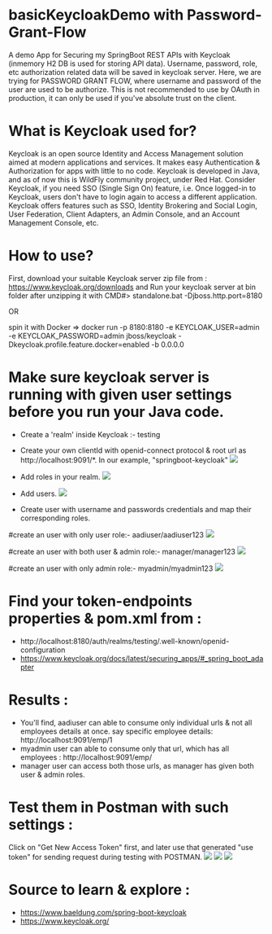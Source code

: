 # basicKeycloakDemo with Password-Grant-Flow
A demo App for Securing my SpringBoot REST APIs with Keycloak (inmemory H2 DB is used for storing API data).
Username, password, role, etc authorization related data will be saved in keycloak server. 
Here, we are trying for PASSWORD GRANT FLOW, where username and password of the user are used to be authorize.
This is not recommended to use by OAuth in production, it can only be used if you've absolute trust on the client.

# What is Keycloak used for?
Keycloak is an open source Identity and Access Management solution aimed at modern applications and services. It makes easy Authentication & Authorization 
for apps with little to no code. Keycloak is developed in Java, and as of now this is WildFly community project, under Red Hat. Consider Keycloak, if you 
need SSO (Single Sign On) feature, i.e. Once logged-in to Keycloak, users don't have to login again to access a different application. Keycloak offers 
features such as SSO, Identity Brokering and Social Login, User Federation, Client Adapters, an Admin Console, and an Account Management Console, etc. 

# How to use?
First, download your suitable Keycloak server zip file from : https://www.keycloak.org/downloads
and Run your keycloak server at bin folder after unzipping it with CMD#> standalone.bat -Djboss.http.port=8180

OR

spin it with Docker => docker run -p 8180:8180 -e KEYCLOAK_USER=admin -e KEYCLOAK_PASSWORD=admin jboss/keycloak -Dkeycloak.profile.feature.docker=enabled -b 0.0.0.0

# Make sure keycloak server is running with given user settings before you run your Java code.
 
- Create a 'realm' inside Keycloak :- testing

- Create your own clientId with openid-connect protocol & root url as http://localhost:9091/*. In our example, "springboot-keycloak"
![](https://github.com/AadityaUoHyd/basicKeycloakDemo/blob/master/clientId.JPG)


- Add roles in your realm.
![](https://github.com/AadityaUoHyd/basicKeycloakDemo/blob/master/roles.JPG)

- Add users.
![](https://github.com/AadityaUoHyd/basicKeycloakDemo/blob/master/adduser.JPG)

- Create user with username and passwords credentials and map their corresponding roles. 

#create an user with only user role:- aadiuser/aadiuser123
![](https://github.com/AadityaUoHyd/basicKeycloakDemo/blob/master/aadiuser.JPG)

#create an user with both user & admin role:- manager/manager123
![](https://github.com/AadityaUoHyd/basicKeycloakDemo/blob/master/manager.JPG)

#create an user with only admin role:- myadmin/myadmin123
![](https://github.com/AadityaUoHyd/basicKeycloakDemo/blob/master/myadmin.JPG)

# Find your token-endpoints properties & pom.xml from : 
- http://localhost:8180/auth/realms/testing/.well-known/openid-configuration
- https://www.keycloak.org/docs/latest/securing_apps/#_spring_boot_adapter

# Results :
- You'll find, aadiuser can able to consume only individual urls & not all employees details at once. say specific employee details: http://localhost:9091/emp/1
- myadmin user can able to consume only that url, which has all employees : http://localhost:9091/emp/
- manager user can access both those urls, as manager has given both user & admin roles.

# Test them in Postman with such settings :
Click on "Get New Access Token" first, and later use that generated "use token" for sending request during testing with POSTMAN.
![](https://github.com/AadityaUoHyd/basicKeycloakDemo/blob/master/postman1.JPG)
![](https://github.com/AadityaUoHyd/basicKeycloakDemo/blob/master/postman2.JPG)
![](https://github.com/AadityaUoHyd/basicKeycloakDemo/blob/master/use%20token.JPG)


# Source to learn & explore : 
- https://www.baeldung.com/spring-boot-keycloak 
- https://www.keycloak.org/
